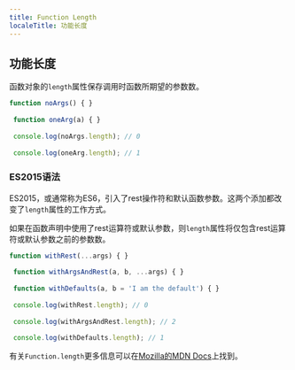 ```yaml
---
title: Function Length
localeTitle: 功能长度
---
```

## 功能长度

函数对象的`length`属性保存调用时函数所期望的参数数。

```javascript
function noArgs() { } 
 
 function oneArg(a) { } 
 
 console.log(noArgs.length); // 0 
 
 console.log(oneArg.length); // 1 
```

### ES2015语法

ES2015，或通常称为ES6，引入了rest操作符和默认函数参数。这两个添加都改变了`length`属性的工作方式。

如果在函数声明中使用了rest运算符或默认参数，则`length`属性将仅包含rest运算符或默认参数之前的参数数。

```javascript
function withRest(...args) { } 
 
 function withArgsAndRest(a, b, ...args) { } 
 
 function withDefaults(a, b = 'I am the default') { } 
 
 console.log(withRest.length); // 0 
 
 console.log(withArgsAndRest.length); // 2 
 
 console.log(withDefaults.length); // 1 
```

有关`Function.length`更多信息可以在[Mozilla的MDN Docs](https://developer.mozilla.org/en-US/docs/Web/JavaScript/Reference/Global_Objects/Function/length)上找到。